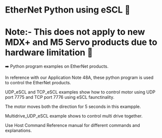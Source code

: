 # EtherNet Python using eSCL  🌟 
# Note:- This does not apply to new MDX+ and M5 Servo products due to hardware limitation 🙅

➡️ Python program examples on EtherNet products. 

In reference with our Application Note 48A, these python program is used to control the EtherNet products. 

UDP_eSCL and TCP_eSCL examples show how to control motor using UDP port 7775 and TCP port 7776 using eSCL faunctinality. 

The motor moves both the direction for 5 seconds in this exampple. 

Multidrive_UDP_eSCL example shows to control multi drive together. 

Use Host Command Reference manual for different commands and explanations. 



